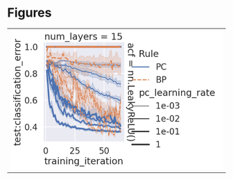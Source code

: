 
# Figures

|                                    |
|:-----------------------------------|
| ![](./curve-focus-curve-deep-.png) |
